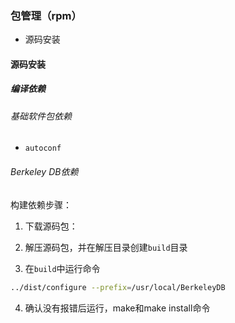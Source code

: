 ### 包管理（rpm）

- 源码安装

#### 源码安装

##### 编译依赖

###### 基础软件包依赖

- `autoconf`

###### Berkeley DB依赖

构建依赖步骤：

1. 下载源码包：[](https://download.oracle.com/berkeley-db/db-4.6.18.tar.gz)

2. 解压源码包，并在解压目录创建`build`目录

3. 在`build`中运行命令

```bash
../dist/configure --prefix=/usr/local/BerkeleyDB
```

4. 确认没有报错后运行，make和make install命令
